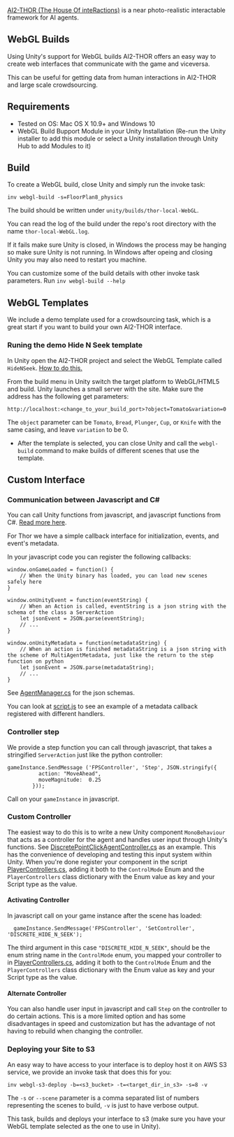 [AI2-THOR (The House Of inteRactions)](https://ai2thor.allenai.org/) is a near photo-realistic interactable framework for AI agents.

## WebGL Builds

Using Unity's support for WebGL builds AI2-THOR offers an easy way to create web interfaces that communicate with the game and viceversa.

This can be useful for getting data from human interactions in AI2-THOR and large scale crowdsourcing.

## Requirements

* Tested on OS: Mac OS X 10.9+ and Windows 10
* WebGL Build Bupport Module in your Unity Installation (Re-run the Unity installer to add this module or select a Unity installation through Unity Hub to add Modules to it)

## Build

To create a WebGL build, close Unity and simply run the invoke task:

```
inv webgl-build -s=FloorPlan8_physics
```

The build should be written under `unity/builds/thor-local-WebGL`.

You can read the log of the build under the repo's root directory with the name `thor-local-WebGL.log`.

If it fails make sure Unity is closed, in Windows the process may be hanging so make sure Unity is not running. In Windows after opeing and closing Unity you may also need to restart you machine.

You can customize some of the build details with other invoke task parameters. Run `inv webgl-build --help`

## WebGL Templates

We include a demo template used for a crowdsourcing task, which is a great start if you want to build your own AI2-THOR interface. 

### Runing the demo Hide N Seek template

In Unity open the AI2-THOR project and select the WebGL Template called `HideNSeek`. [How to do this.](https://docs.unity3d.com/Manual/webgl-templates.html)

From the build menu in Unity switch the target platform to WebGL/HTML5 and build. Unity launches a small server with the site. Make sure the address has the following get parameters:

`http://localhost:<change_to_your_build_port>?object=Tomato&variation=0`

The `object` parameter can be `Tomato`, `Bread`, `Plunger`, `Cup`, or `Knife` with the same casing, and leave `variation` to be 0.

* After the template is selected, you can close Unity and call the `webgl-build` command to make builds of different scenes that use the template.

## Custom Interface

### Communication between Javascript and C#

You can call Unity functions from javascript, and javascript functions from C#. [Read more here](https://docs.unity3d.com/Manual/webgl-interactingwithbrowserscripting.html).

For Thor we have a simple callback interface for initialization, events, and event's metadata.

In your javascript code you can register the following callbacks:

```
window.onGameLoaded = function() {
    // When the Unity binary has loaded, you can load new scenes safely here
}
```

```
window.onUnityEvent = function(eventString) {
    // When an Action is called, eventString is a json string with the schema of the class a ServerAction
    let jsonEvent = JSON.parse(eventString);
    // ...
}
```

```
window.onUnityMetadata = function(metadataString) {
    // When an action is finished metadataString is a json string with the scheme of MultiAgentMetadata, just like the return to the step function on python
    let jsonEvent = JSON.parse(metadataString);
    // ...
}
```

See [AgentManager.cs](unity/Assets/Scripts/AgentManager.cs) for the json schemas.

You can look at [script.js](unity/Assets/WebGLTemplate/HideNSeek/TemplateData/script.js) to see an example of a metadata callback registered with different handlers.

### Controller step

We provide a step function you can call through javascript, that takes a stringified `ServerAction` just like the python controller:

```
gameInstance.SendMessage ('FPSController', 'Step', JSON.stringify({
          action: "MoveAhead",
          moveMagnitude:  0.25
        }));
```

Call on your `gameInstance` in javascript.


### Custom Controller

The easiest way to do this is to write a new Unity component `MonoBehaviour` that acts as a controller for the agent and handles user input through Unity's functions. See [DiscretePointClickAgentController.cs](unity/Assets/Scripts/DiscretePointClickAgentController.cs) as an example. This has the convenience of developing and testing this input system within Unity. 
When you're done register your component in the script [PlayerControllers.cs](https://github.com/allenai/ai2thor/blob/master/unity/Assets/Scripts/PlayerControllers.cs), adding it both to the `ControlMode` Enum and the `PlayerControllers` class dictionary with the Enum value as key and your Script type as the value.

#### Activating Controller

In javascript call on your game instance after the scene has loaded:

```
  gameInstance.SendMessage('FPSController', 'SetController', 'DISCRETE_HIDE_N_SEEK');
```

The third argument in this case `"DISCRETE_HIDE_N_SEEK"`, should be the enum string name in the `ControlMode` enum, you mapped your controller to in [PlayerControllers.cs](https://github.com/allenai/ai2thor/blob/master/unity/Assets/Scripts/PlayerControllers.cs), adding it both to the `ControlMode` Enum and the `PlayerControllers` class dictionary with the Enum value as key and your Script type as the value.

#### Alternate Controller

You can also handle user input in javascript and call `Step` on the controller to do certain actions. This is a more limited option and has some disadvantages in speed and customization but has the advantage of not having to rebuild when changing the controller.

### Deploying your Site to S3

An easy way to have access to your interface is to deploy host it on AWS S3 service, we provide an invoke task that does this for you:

```
inv webgl-s3-deploy -b=<s3_bucket> -t=<target_dir_in_s3> -s=8 -v
```

The `-s` or `--scene` parameter is a comma separated list of numbers representing the scenes to build, `-v` is just to have verbose output.

This task, builds and deploys your interface to s3 (make sure you have your WebGL template selected as the one to use in Unity).
